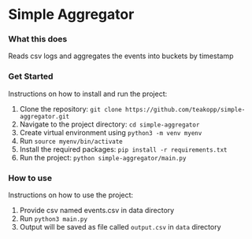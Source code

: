 # Simple Aggregator 

### What this does

Reads csv logs and aggregates the events into buckets by timestamp

### Get Started

Instructions on how to install and run the project:

1. Clone the repository: `git clone https://github.com/teakopp/simple-aggregator.git`
2. Navigate to the project directory: `cd simple-aggregator`
3. Create virtual environment using `python3 -m venv myenv`
4. Run `source myenv/bin/activate`
5. Install the required packages: `pip install -r requirements.txt`
6. Run the project: `python simple-aggregator/main.py`

### How to use

Instructions on how to use the project:

1. Provide csv named events.csv in data directory 
2. Run `python3 main.py`
3. Output will be saved as file called `output.csv` in `data` directory

